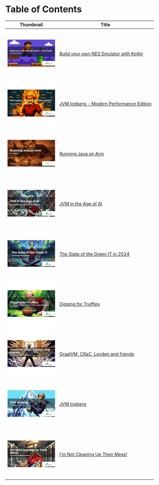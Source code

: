 # Table of Contents

| Thumbnail | Title |
| ---------- | ----- |
| ![Build your own NES Emulator with Kotlin](./media/9.jpg) | [Build your own NES Emulator with Kotlin](<./media/9 - Build your own NES Emulator with Kotlin_compressed.pdf>) |
| ![JVM Iceberg - Modern Performance Edition](./media/8.jpg) | [JVM Iceberg - Modern Performance Edition](<./media/8 - JVM Iceberg - Modern Performance Edition_compressed.pdf>) |
| ![Running Java on Arm](./media/7.jpg) | [Running Java on Arm](<./media/7 - Running Java on Arm_compressed.pdf>) |
| ![JVM in the Age of AI](./media/6.jpg) | [JVM in the Age of AI](<./media/6 - JVM in the Age of AI_compressed.pdf>) |
| ![The State of the Green IT in 2024](./media/5.jpg) | [The State of the Green IT in 2024](<./media/5 - The State of the Green IT in 2024_compressed.pdf>) |
| ![Digging for Truffles](./media/4.jpg) | [Digging for Truffles](<./media/4 - Digging for Truffles_compressed.pdf>) |
| ![GraalVM, CRaC, Leyden and friends](./media/3.jpg) | [GraalVM, CRaC, Leyden and friends](<./media/3 - GraalVM, CRaC, Leyden and friends_compressed.pdf>) |
| ![JVM Iceberg](./media/2.jpg) | [JVM Iceberg](<./media/2 - JVM Iceberg_compressed.pdf>) |
| ![I'm Not Cleaning Up Their Mess!](./media/1.jpg) | [I'm Not Cleaning Up Their Mess!](<./media/1 - I'm Not Cleaning Up Their Mess!_compressed.pdf>) |
